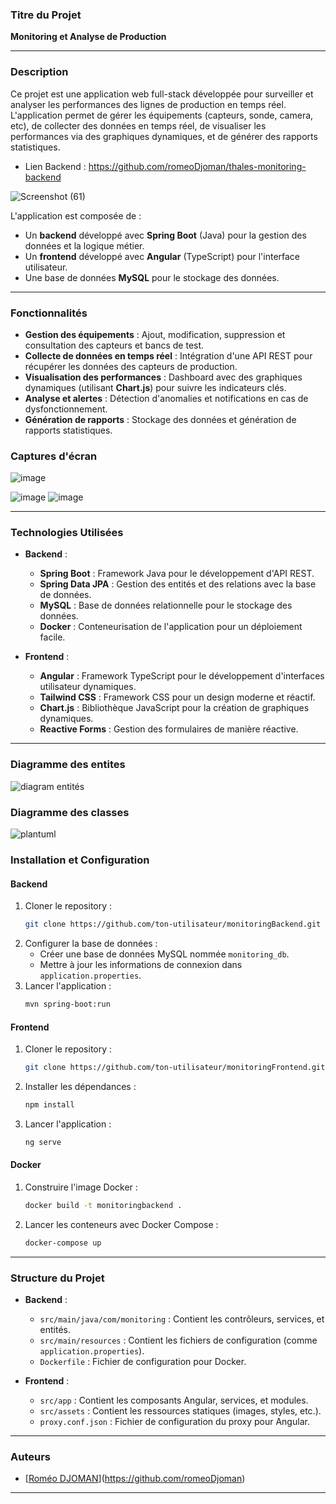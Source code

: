 ### **Titre du Projet**
**Monitoring et Analyse de Production**

---

### **Description**
Ce projet est une application web full-stack développée pour surveiller et analyser les performances des lignes de production en temps réel. L'application permet de gérer les équipements (capteurs, sonde, camera, etc), de collecter des données en temps réel, de visualiser les performances via des graphiques dynamiques, et de générer des rapports statistiques.

- Lien Backend : https://github.com/romeoDjoman/thales-monitoring-backend


![Screenshot (61)](https://github.com/user-attachments/assets/1db6c5cd-82cc-4f80-a45c-ac220408aa73)


L'application est composée de :
- Un **backend** développé avec **Spring Boot** (Java) pour la gestion des données et la logique métier.
- Un **frontend** développé avec **Angular** (TypeScript) pour l'interface utilisateur.
- Une base de données **MySQL** pour le stockage des données.

---

### **Fonctionnalités**
- **Gestion des équipements** : Ajout, modification, suppression et consultation des capteurs et bancs de test.
- **Collecte de données en temps réel** : Intégration d'une API REST pour récupérer les données des capteurs de production.
- **Visualisation des performances** : Dashboard avec des graphiques dynamiques (utilisant **Chart.js**) pour suivre les indicateurs clés.
- **Analyse et alertes** : Détection d'anomalies et notifications en cas de dysfonctionnement.
- **Génération de rapports** : Stockage des données et génération de rapports statistiques.

### **Captures d'écran**
![image](https://github.com/user-attachments/assets/2129d12f-f0d4-4be4-8f24-cd6b5b529bef)

![image](https://github.com/user-attachments/assets/f85f9086-9aae-423f-bc1d-a2f317d2187e) 
![image](https://github.com/user-attachments/assets/c4c3d8ba-022e-4224-8e52-2ba59aece717)


---

### **Technologies Utilisées**
- **Backend** :
  - **Spring Boot** : Framework Java pour le développement d'API REST.
  - **Spring Data JPA** : Gestion des entités et des relations avec la base de données.
  - **MySQL** : Base de données relationnelle pour le stockage des données.
  - **Docker** : Conteneurisation de l'application pour un déploiement facile.

- **Frontend** :
  - **Angular** : Framework TypeScript pour le développement d'interfaces utilisateur dynamiques.
  - **Tailwind CSS** : Framework CSS pour un design moderne et réactif.
  - **Chart.js** : Bibliothèque JavaScript pour la création de graphiques dynamiques.
  - **Reactive Forms** : Gestion des formulaires de manière réactive.

---
### **Diagramme des entites**
![diagram entités](https://github.com/user-attachments/assets/ecb822f7-d57b-4d1f-bd5c-1da611db8bc9)

### **Diagramme des classes**
![plantuml](https://github.com/user-attachments/assets/0d0806ed-f92d-4235-ac8d-855900ba7216)


### **Installation et Configuration**
#### **Backend**
1. Cloner le repository :
   ```bash
   git clone https://github.com/ton-utilisateur/monitoringBackend.git
   ```
2. Configurer la base de données :
   - Créer une base de données MySQL nommée `monitoring_db`.
   - Mettre à jour les informations de connexion dans `application.properties`.
3. Lancer l'application :
   ```bash
   mvn spring-boot:run
   ```

#### **Frontend**
1. Cloner le repository :
   ```bash
   git clone https://github.com/ton-utilisateur/monitoringFrontend.git
   ```
2. Installer les dépendances :
   ```bash
   npm install
   ```
3. Lancer l'application :
   ```bash
   ng serve
   ```

#### **Docker**
1. Construire l'image Docker :
   ```bash
   docker build -t monitoringbackend .
   ```
2. Lancer les conteneurs avec Docker Compose :
   ```bash
   docker-compose up
   ```

---

### **Structure du Projet**
- **Backend** :
  - `src/main/java/com/monitoring` : Contient les contrôleurs, services, et entités.
  - `src/main/resources` : Contient les fichiers de configuration (comme `application.properties`).
  - `Dockerfile` : Fichier de configuration pour Docker.

- **Frontend** :
  - `src/app` : Contient les composants Angular, services, et modules.
  - `src/assets` : Contient les ressources statiques (images, styles, etc.).
  - `proxy.conf.json` : Fichier de configuration du proxy pour Angular.

---

### **Auteurs**
- [[Roméo DJOMAN](https://github.com/ton-utilisateur)](https://github.com/romeoDjoman)

---
